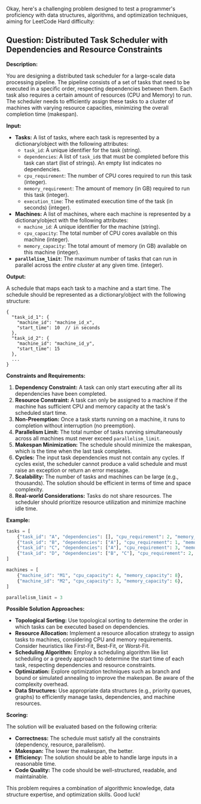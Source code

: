 Okay, here's a challenging problem designed to test a programmer's proficiency with data structures, algorithms, and optimization techniques, aiming for LeetCode Hard difficulty:

## Question: Distributed Task Scheduler with Dependencies and Resource Constraints

**Description:**

You are designing a distributed task scheduler for a large-scale data processing pipeline. The pipeline consists of a set of tasks that need to be executed in a specific order, respecting dependencies between them. Each task also requires a certain amount of resources (CPU and Memory) to run. The scheduler needs to efficiently assign these tasks to a cluster of machines with varying resource capacities, minimizing the overall completion time (makespan).

**Input:**

*   **Tasks:** A list of tasks, where each task is represented by a dictionary/object with the following attributes:
    *   `task_id`: A unique identifier for the task (string).
    *   `dependencies`: A list of `task_id`s that must be completed before this task can start (list of strings).  An empty list indicates no dependencies.
    *   `cpu_requirement`: The number of CPU cores required to run this task (integer).
    *   `memory_requirement`: The amount of memory (in GB) required to run this task (integer).
    *   `execution_time`: The estimated execution time of the task (in seconds) (integer).
*   **Machines:** A list of machines, where each machine is represented by a dictionary/object with the following attributes:
    *   `machine_id`: A unique identifier for the machine (string).
    *   `cpu_capacity`: The total number of CPU cores available on this machine (integer).
    *   `memory_capacity`: The total amount of memory (in GB) available on this machine (integer).
*   **`parallelism_limit`**: The maximum number of tasks that can run in parallel across the *entire cluster* at any given time. (integer).

**Output:**

A schedule that maps each task to a machine and a start time. The schedule should be represented as a dictionary/object with the following structure:

```
{
  "task_id_1": {
    "machine_id": "machine_id_x",
    "start_time": 10  // in seconds
  },
  "task_id_2": {
    "machine_id": "machine_id_y",
    "start_time": 15
  },
  ...
}
```

**Constraints and Requirements:**

1.  **Dependency Constraint:** A task can only start executing after all its dependencies have been completed.
2.  **Resource Constraint:** A task can only be assigned to a machine if the machine has sufficient CPU and memory capacity at the task's scheduled start time.
3.  **Non-Preemption:** Once a task starts running on a machine, it runs to completion without interruption (no preemption).
4.  **Parallelism Limit:**  The total number of tasks running simultaneously across all machines must never exceed `parallelism_limit`.
5.  **Makespan Minimization:** The schedule should minimize the makespan, which is the time when the last task completes.
6.  **Cycles:** The input task dependencies must not contain any cycles. If cycles exist, the scheduler cannot produce a valid schedule and must raise an exception or return an error message.
7.  **Scalability:** The number of tasks and machines can be large (e.g., thousands).  The solution should be efficient in terms of time and space complexity.
8.  **Real-world Considerations:** Tasks do not share resources. The scheduler should prioritize resource utilization and minimize machine idle time.

**Example:**

```python
tasks = [
    {"task_id": "A", "dependencies": [], "cpu_requirement": 2, "memory_requirement": 4, "execution_time": 10},
    {"task_id": "B", "dependencies": ["A"], "cpu_requirement": 1, "memory_requirement": 2, "execution_time": 5},
    {"task_id": "C", "dependencies": ["A"], "cpu_requirement": 3, "memory_requirement": 6, "execution_time": 8},
    {"task_id": "D", "dependencies": ["B", "C"], "cpu_requirement": 2, "memory_requirement": 4, "execution_time": 7},
]

machines = [
    {"machine_id": "M1", "cpu_capacity": 4, "memory_capacity": 8},
    {"machine_id": "M2", "cpu_capacity": 3, "memory_capacity": 6},
]

parallelism_limit = 3
```

**Possible Solution Approaches:**

*   **Topological Sorting:** Use topological sorting to determine the order in which tasks can be executed based on dependencies.
*   **Resource Allocation:** Implement a resource allocation strategy to assign tasks to machines, considering CPU and memory requirements.  Consider heuristics like First-Fit, Best-Fit, or Worst-Fit.
*   **Scheduling Algorithm:**  Employ a scheduling algorithm like list scheduling or a greedy approach to determine the start time of each task, respecting dependencies and resource constraints.
*   **Optimization:**  Explore optimization techniques such as branch and bound or simulated annealing to improve the makespan. Be aware of the complexity overhead.
*   **Data Structures:**  Use appropriate data structures (e.g., priority queues, graphs) to efficiently manage tasks, dependencies, and machine resources.

**Scoring:**

The solution will be evaluated based on the following criteria:

*   **Correctness:**  The schedule must satisfy all the constraints (dependency, resource, parallelism).
*   **Makespan:** The lower the makespan, the better.
*   **Efficiency:** The solution should be able to handle large inputs in a reasonable time.
*   **Code Quality:**  The code should be well-structured, readable, and maintainable.

This problem requires a combination of algorithmic knowledge, data structure expertise, and optimization skills. Good luck!
